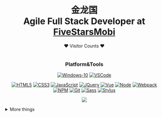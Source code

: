<h1 align="center"><b>金龙国</b><br>Agile Full Stack Developer at <a href="http://fivestarsmobi.com/">FiveStarsMobi</a></h1>

<p align="center">❤ Visitor Counts ❤<br><br>
<h3 align="center">
Platform&Tools
</h3>

<div align="center">

[![Windows-10](https://img.shields.io/badge/Windows-10-2376bc?style=flat-square&logo=windows&logoColor=ffffff)](https://www.microsoft.com/windows/get-windows-10)
[![VSCode](https://img.shields.io/badge/vscode-VSCode-green)](https://code.visualstudio.com/download)

[![HTML5](https://img.shields.io/badge/-HTML5-E34F26?style=flat-square&logo=html5&logoColor=white)](https://html.spec.whatwg.org/)
[![CSS3](https://img.shields.io/badge/-CSS3-1572B6?style=flat-square&logo=css3&logoColor=white)](https://www.w3.org/Style/CSS/)
[![JavaScript](https://img.shields.io/badge/-JavaScript-FF9800?style=flat-square&logo=javascript&logoColor=white)](https://www.ecma-international.org/)
[![JQuery](https://img.shields.io/badge/-JQuery-8BC34A?style=flat-square&logo=jQuery&logoColor=ffffff)](https://jquery.com/)
[![Vue](https://img.shields.io/badge/-Vue.js-4fc08d?style=flat-square&logo=vue.js&logoColor=ffffff)](https://vuejs.org/)
[![Node](https://img.shields.io/badge/-Node.js-43853d?style=flat-square&logo=node.js&logoColor=ffffff)](https://nodejs.org/)
[![Webpack](https://img.shields.io/badge/-Webpack-%232C3A42?style=flat-square&logo=webpack)](https://www.webpackjs.com/)
[![NPM](https://img.shields.io/badge/-NPM-cb3837?style=flat-square&logo=npm&logoColor=white)](https://npmjs.com/)
[![Git](https://img.shields.io/badge/-Git-f05032?style=flat-square&logo=git&logoColor=white)](https://git-scm.com/)
[![Sass](https://img.shields.io/badge/-Sass-00BCD4?style=flat-square&logo=sass&logoColor=ffffff)](https://www.sass.hk/)
[![Stylus](https://img.shields.io/badge/-Stylus-ff6347?style=flat-square&logo=stylus&logoColor=ffffff)](https://stylus-lang.com/)

</div>

<p align="center">
  <a href= "https://github.com/anuraghazra/github-readme-stats"><img src="https://github-readme-stats.vercel.app/api?username=happycodinglover&count_private=true&theme=tokyonight&include_all_commits=true&show_icons=true" /></a>
</p>

<details>
  <summary> More things </summary>
  <br>
    <p>
        <a href= "https://github.com/anuraghazra/github-readme-stats"><img src= "https://github-readme-stats.vercel.app/api/top-langs/?username=happycodinglover&layout=compact" /></a>
    </p>
  
  Here are some ideas to get you started:
    - 🔭 I’m currently working on Sostav project<br />
    - 🌱 I’m currently learning <a href="https://github.com/vuejs/vue-next"><img src="https://vuejs.org/images/logo.png" width="30" height="30" />Vue-next</a><br />
    - 👯 I’m looking to collaborate on <a href="https://github.com/iamkun/dayjs"><img src="https://user-images.githubusercontent.com/17680888/39081119-3057bbe2-456e-11e8-862c-646133ad4b43.png" width="30" height="20" />DayJS</a><br />
    - 🤔 I’m looking for help with <a href="https://angular.io/">Angular</a><br />
    - 💬 Ask me about Javascript, Vue, React, React Native and more... 😉<br />
    - 📫 How to reach me: moonshot191@gmail.com<br />
    - ⚡ Fun fact: I am keen on fishing 🎣🐟🐠🦈<br />
    
</details>
